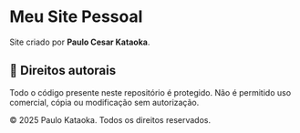 # Meu Site Pessoal

Site criado por **Paulo Cesar Kataoka**.

## 🚫 Direitos autorais
Todo o código presente neste repositório é protegido. Não é permitido uso comercial, cópia ou modificação sem autorização.

© 2025 Paulo Kataoka. Todos os direitos reservados.

